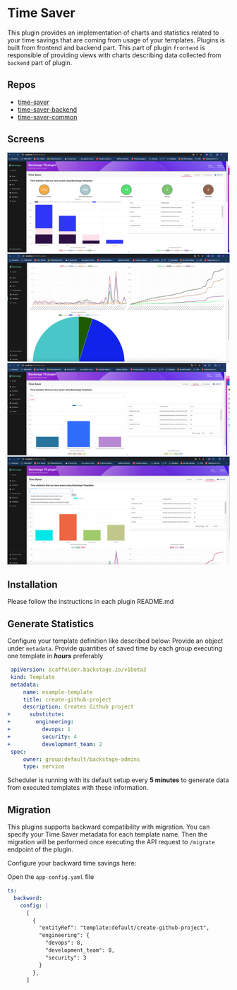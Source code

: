 # Time Saver

This plugin provides an implementation of charts and statistics related to your time savings that are coming from usage of your templates. Plugins is built from frontend and backend part. This part of plugin `frontend` is responsible of providing views with charts describing data collected from `backend` part of plugin.

## Repos
- [time-saver](./plugins/time-saver)
- [time-saver-backend](./plugins/time-saver-backend)
- [time-saver-common](./plugins/time-saver-common)

## Screens

![Screenshot of the AllStats plugin Charts](./plugins/time-saver/docs/tsAllStats.png)
![Screenshot of the AllStats2 plugin Charts](./plugins/time-saver/docs/tsAllStats2.png)
![Screenshot of the ByTeam plugin Charts](./plugins/time-saver/docs/tsByTeam.png)
![Screenshot of the ByTemplate plugin Charts](./plugins/time-saver/docs/tsByTemplate.png)

## Installation

Please follow the instructions in each plugin README.md

## Generate Statistics

Configure your template definition like described below:
Provide an object under `metadata`. Provide quantities of saved time by each group executing one template in **_hours_** preferably

```yaml
 apiVersion: scaffolder.backstage.io/v1beta3
 kind: Template
 metadata:
     name: example-template
     title: create-github-project
     description: Creates Github project
+      substitute:
+        engineering:
+          devops: 1
+          security: 4
+          development_team: 2
 spec:
     owner: group:default/backstage-admins
     type: service
```

Scheduler is running with its default setup every **5 minutes** to generate data from executed templates with these information.

## Migration

This plugins supports backward compatibility with migration. You can specify your Time Saver metadata for each template name. Then the migration will be performed once executing the API request to `/migrate` endpoint of the plugin.

Configure your backward time savings here:

Open the `app-config.yaml` file

```yaml
ts:
  backward:
    config: |
      [
        {
          "entityRef": "template:default/create-github-project",
          "engineering": {
            "devops": 8,
            "development_team": 8,
            "security": 3
          }
        },
      ]
```
